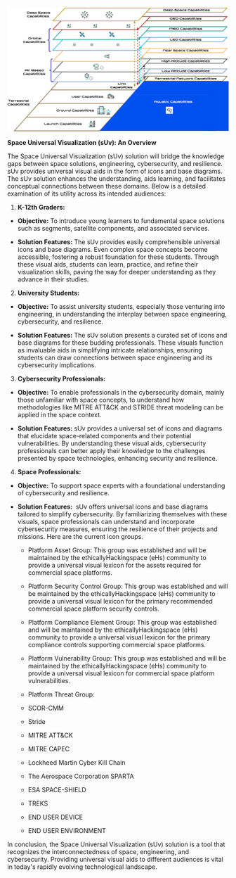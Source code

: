 ![Reference Architecture](ra.png)



**Space Universal Visualization (sUv): An Overview**

The Space Universal Visualization (sUv) solution will bridge the knowledge gaps between space solutions, engineering, cybersecurity, and resilience. sUv provides universal visual aids in the form of icons and base diagrams. The sUv solution enhances the understanding, aids learning, and facilitates conceptual connections between these domains. Below is a detailed examination of its utility across its intended audiences:

1. **K-12th Graders:**

- **Objective:** To introduce young learners to fundamental space solutions such as segments, satellite components, and associated services.

- **Solution Features:** The sUv provides easily comprehensible universal icons and base diagrams. Even complex space concepts become accessible, fostering a robust foundation for these students. Through these visual aids, students can learn, practice, and refine their visualization skills, paving the way for deeper understanding as they advance in their studies.

2. **University Students:**

- **Objective:** To assist university students, especially those venturing into engineering, in understanding the interplay between space engineering, cybersecurity, and resilience.

- **Solution Features:** The sUv solution presents a curated set of icons and base diagrams for these budding professionals. These visuals function as invaluable aids in simplifying intricate relationships, ensuring students can draw connections between space engineering and its cybersecurity implications.

3. **Cybersecurity Professionals:**

- **Objective:** To enable professionals in the cybersecurity domain, mainly those unfamiliar with space concepts, to understand how methodologies like MITRE ATT&CK and STRIDE threat modeling can be applied in the space context.

- **Solution Features:** sUv provides a universal set of icons and diagrams that elucidate space-related components and their potential vulnerabilities. By understanding these visual aids, cybersecurity professionals can better apply their knowledge to the challenges presented by space technologies, enhancing security and resilience.

4. **Space Professionals:**

- **Objective:** To support space experts with a foundational understanding of cybersecurity and resilience.

- **Solution Features:**  sUv offers universal icons and base diagrams tailored to simplify cybersecurity. By familiarizing themselves with these visuals, space professionals can understand and incorporate cybersecurity measures, ensuring the resilience of their projects and missions. Here are the current icon groups.

	- Platform Asset Group: This group was established and will be maintained by the ethicallyHackingspace (eHs) community to provide a universal visual lexicon for the assets required for commercial space platforms.

	- Platform Security Control Group: This group was established and will be maintained by the ethicallyHackingspace (eHs) community to provide a universal visual lexicon for the primary recommended commercial space platform security controls.
	
	- Platform Compliance Element Group: This group was established and will be maintained by the ethicallyHackingspace (eHs) community to provide a universal visual lexicon for the primary compliance controls supporting commercial space platforms.

	- Platform Vulnerability Group: This group was established and will be maintained by the ethicallyHackingspace (eHs) community to provide a universal visual lexicon for commercial space platform vulnerabilities.

	- Platform Threat Group: 
	
	- SCOR-CMM
	- Stride
	- MITRE ATT&CK
	- MITRE CAPEC
	- Lockheed Martin Cyber Kill Chain
	- The Aerospace Corporation SPARTA
	- ESA SPACE-SHIELD
	- TREKS
	- END USER DEVICE
	- END USER ENVIRONMENT

In conclusion, the Space Universal Visualization (sUv) solution is a tool that recognizes the interconnectedness of space, engineering, and cybersecurity. Providing universal visual aids to different audiences is vital in today's rapidly evolving technological landscape.
